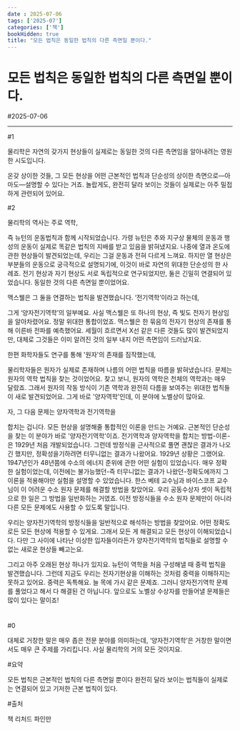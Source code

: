 ```yaml
---
date : 2025-07-06
tags: ['2025-07']
categories: ['책']
bookHidden: true
title: "모든 법칙은 동일한 법칙의 다른 측면일 뿐이다."
---
```


# 모든 법칙은 동일한 법칙의 다른 측면일 뿐이다.

#2025-07-06

---

#1

물리학은 자연의 갖가지 현상들이 실제로는 동일한 것의 다른 측면임을 알아내려는 영원한 시도입니다. 

온갖 상이한 것들, 그 모든 현상을 어떤 근본적인 법칙과 단순성의 상이한 측면으로—아마도—설명할 수 있다는 거죠. 놀랍게도, 완전히 달라 보이는 것들이 실제로는 아주 밀접하게 관련되어 있어요.

#2

물리학의 역사는 주로 역학, 

즉 뉴턴의 운동법칙과 함께 시작되었습니다. 가령 뉴턴은 추와 지구상 물체의 운동과 행성의 운동이 실제로 똑같은 법칙의 지배를 받고 있음을 밝혀냈지요. 나중에 열과 온도에 관한 현상들이 발견되었는데, 우리는 그걸 운동과 전혀 다르게 느껴요. 하지만 열 현상은 부분들의 운동으로 궁극적으로 설명되기에, 이것이 바로 자연의 위대한 단순성의 한 사례죠. 전기 현상과 자기 현상도 서로 독립적으로 연구되었지만, 둘은 긴밀히 연결되어 있었습니다. 동일한 것의 다른 측면일 뿐이었어요.

맥스웰은 그 둘을 연결하는 법칙을 발견했습니다. ‘전기역학’이라고 하는데, 

그게 ‘양자전기역학’의 일부예요. 사실 맥스웰은 또 하나의 현상, 즉 빛도 전자기 현상임을 알아차렸어요. 정말 위대한 통합이었죠. 맥스웰은 한 묶음의 전자기 현상의 존재를 통해 이른바 전파를 예측했어요. 세월이 흐르면서 X선 같은 다른 것들도 많이 발견되었지만, 대체로 그것들은 이미 알려진 것의 일부 내지 어떤 측면임이 드러났지요.

한편 화학자들도 연구를 통해 '원자'의 존재를 짐작했는데, 

물리학자들은 원자가 실제로 존재하며 나름의 어떤 법칙을 따름을 밝혀냈습니다. 문제는 원자의 역학 법칙을 찾는 것이었어요. 찾고 보니, 원자의 역학은 천체의 역학과는 매우 달랐죠. 그래서 원자의 작동 방식이 기존 역학과 완전히 다름을 보여주는 위대한 법칙들이 새로 발견되었어요. 그게 바로 '양자역학'인데, 이 분야에 노벨상이 많아요.

자, 그 다음 문제는 양자역학과 전기역학을 

합치는 겁니다. 모든 현상을 설명해줄 통합적인 이론을 만드는 거예요. 근본적인 단순성을 찾는 이 분야가 바로 '양자전기역학'이죠. 전기역학과 양자역학을 합치는 방법-이론-은 1929년 처음 개발되었습니다. 그런데 방정식을 근사적으로 풀면 괜찮은 결과가 나오긴 했지만, 정확성을기하려면 터무니없는 결과가 나왔어요. 1929년 상황은 그랬어요. 1947년인가 48년쯤에 수소의 에너지 준위에 관한 어떤 실험이 있었습니다. 매우 정확한 실험이었는데, 이전에는 불가능했던-즉 터무니없는 결과가 나왔던-정확도에까지 그 이론을 적용해야만 실험을 설명할 수 있었습니다. 한스 베테 교수님과 바이스코프 교수님이 이 어려운 수소 원자 문제를 해결할 방법을 찾았어요. 우리 공동수상자 셋이 독립적으로 한 일은 그 방법을 일반화하는 거였죠. 이전 방정식들을 수소 원자 문제만이 아니라 다른 모든 문제에도 사용할 수 있도록 말입니다. 

우리는 양자전기역학의 방정식들을 일반적으로 해석하는 방법을 찾았어요. 어떤 정확도로든 모든 현상에 적용할 수 있게요. 그래서 모든 게 해결되고 모든 현상이 이해되었습니다. 다만 그 사이에 나타난 이상한 입자들이라든가 양자전기역학의 법칙들로 설명할 수 없는 새로운 현상들 빼고는요.

그리고 아주 오래된 현상 하나가 있지요. 뉴턴이 역학을 처음 구성해낼 때 중력 법칙을 발견했습니다. 그런데 지금도 우리는 전자기현상을 이해하는 것처럼 중력을 이해하지는 못하고 있어요. 중력은 독특해요. 늘 목에 가시 같은 문제죠. 그러니 양자전기역학 문제를 풀었다고 해서 다 해결된 건 아닙니다. 앞으로도 노벨상 수상자를 만들어낼 문제들은 많이 있다는 말이죠!

#

#0

대체로 거창한 말은 매우 좁은 전문 분야를 의미하는데, ‘양자전기역학’은 거창한 말이면서도 매우 큰 주제를 가리킵니다. 사실 물리학의 거의 모든 것이지요.

#요약

모든 법칙은 근본적인 법칙의 다른 측면일 뿐이다 완전히 달라 보이는 법칙들이 실제로는 연결되어 있고 기저한 근본 법칙이 있다.

#출처

책 리처드 파인만
